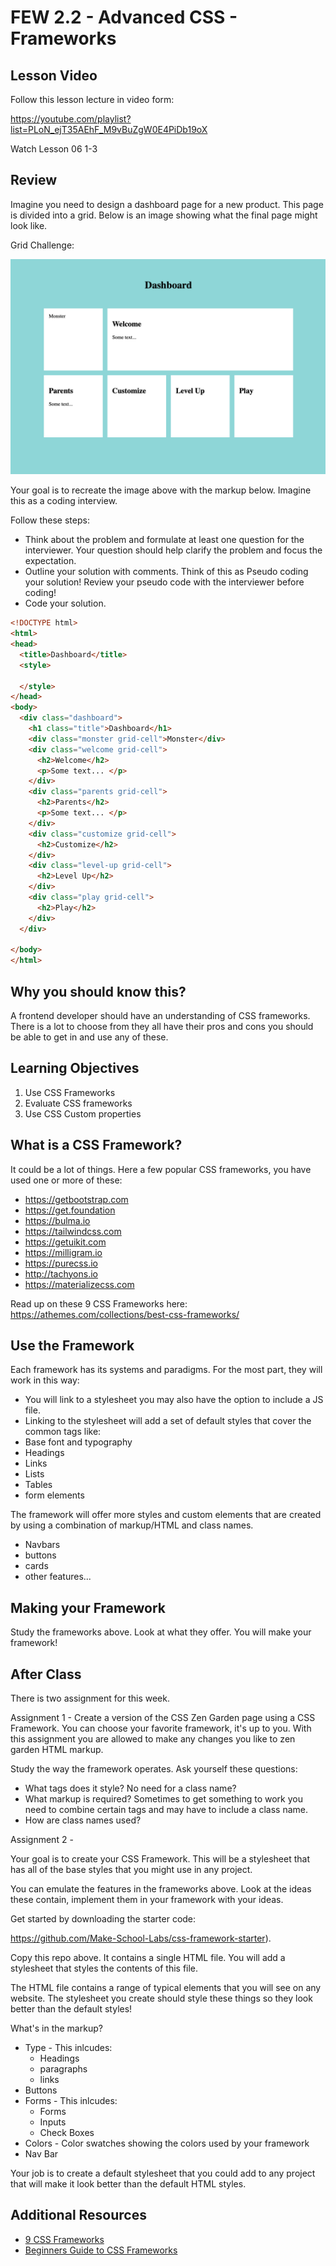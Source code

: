 # FEW 2.2 - Advanced CSS - Frameworks

## Lesson Video

Follow this lesson lecture in video form: 

https://youtube.com/playlist?list=PLoN_ejT35AEhF_M9vBuZgW0E4PiDb19oX

Watch Lesson 06 1-3

## Review

Imagine you need to design a dashboard page for a new product. This page is divided into a grid. Below is an image showing what the final page might look like. 

Grid Challenge: 

![grid challenge](images/grid-challenge.png)

Your goal is to recreate the image above with the markup below. Imagine this as a coding interview. 

Follow these steps: 

- Think about the problem and formulate at least one question for the interviewer. Your question should help clarify the problem and focus the expectation. 
- Outline your solution with comments. Think of this as Pseudo coding your solution! Review your pseudo code with the interviewer before coding! 
- Code your solution. 

```HTML
<!DOCTYPE html>
<html>
<head>
  <title>Dashboard</title>
  <style>
    
  </style>
</head>
<body>
  <div class="dashboard">
    <h1 class="title">Dashboard</h1>
    <div class="monster grid-cell">Monster</div>
    <div class="welcome grid-cell">
      <h2>Welcome</h2>
      <p>Some text... </p>
    </div>
    <div class="parents grid-cell">
      <h2>Parents</h2>
      <p>Some text... </p>
    </div>
    <div class="customize grid-cell">
      <h2>Customize</h2>
    </div>
    <div class="level-up grid-cell">
      <h2>Level Up</h2>
    </div>
    <div class="play grid-cell">
      <h2>Play</h2>
    </div>
  </div>
  
</body>
</html>
```

## Why you should know this?

A frontend developer should have an understanding of CSS frameworks. There is a lot to choose from they all have their pros and cons you should be able to get in and use any of these. 

## Learning Objectives 

1. Use CSS Frameworks
1. Evaluate CSS frameworks
1. Use CSS Custom properties

## What is a CSS Framework?

It could be a lot of things. Here a few popular CSS frameworks, you have used one or more of these:

- https://getbootstrap.com
- https://get.foundation
- https://bulma.io
- https://tailwindcss.com
- https://getuikit.com
- https://milligram.io
- https://purecss.io
- http://tachyons.io
- https://materializecss.com

Read up on these 9 CSS Frameworks here: https://athemes.com/collections/best-css-frameworks/

## Use the Framework

Each framework has its systems and paradigms. For the most part, they will work in this way: 

- You will link to a stylesheet you may also have the option to include a JS file. 
- Linking to the stylesheet will add a set of default styles that cover the common tags like:
 - Base font and typography
 - Headings
 - Links
 - Lists 
 - Tables 
 - form elements

The framework will offer more styles and custom elements that are created by using a combination of markup/HTML and class names. 

- Navbars
- buttons
- cards
- other features...

## Making your Framework

Study the frameworks above. Look at what they offer. You will make your framework! 

## After Class

There is two assignment for this week. 

Assignment 1 - Create a version of the CSS Zen Garden page using a CSS Framework. You can choose your favorite framework, it's up to you. With this assignment you are allowed to make any changes you like to zen garden HTML markup. 

Study the way the framework operates. Ask yourself these questions:

- What tags does it style? No need for a class name? 
- What markup is required? Sometimes to get something to work you need to combine certain tags and may have to include a class name. 
- How are class names used? 

Assignment 2 - 

Your goal is to create your CSS Framework. This will be a stylesheet that has all of the base styles that you might use in any project. 

You can emulate the features in the frameworks above. Look at the ideas these contain, implement them in your framework with your ideas. 

Get started by downloading the starter code:

https://github.com/Make-School-Labs/css-framework-starter). 

Copy this repo above. It contains a single HTML file. You will add a stylesheet that styles the contents of this file. 

The HTML file contains a range of typical elements that you will see on any website. The stylesheet you create should style these things so they look better than the default styles! 

What's in the markup? 

- Type - This inlcudes: 
	- Headings
	- paragraphs
	- links
- Buttons
- Forms - This inlcudes: 
	- Forms
	- Inputs
	- Check Boxes
- Colors - Color swatches showing the colors used by your framework
- Nav Bar

Your job is to create a default stylesheet that you could add to any project that will make it look better than the default HTML styles.

## Additional Resources

- [9 CSS Frameworks](https://athemes.com/collections/best-css-frameworks/)
- [Beginners Guide to CSS Frameworks](https://blog.zipboard.co/a-beginners-guide-to-css-front-end-frameworks-8045a499456b)

